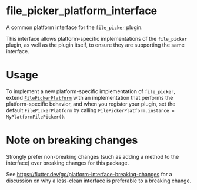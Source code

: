 # file_picker_platform_interface

A common platform interface for the [`file_picker`][1] plugin.

This interface allows platform-specific implementations of the `file_picker`
plugin, as well as the plugin itself, to ensure they are supporting the
same interface.

# Usage

To implement a new platform-specific implementation of `file_picker`, extend
[`FilePickerPlatform`][2] with an implementation that performs the
platform-specific behavior, and when you register your plugin, set the default
`FilePickerPlatform` by calling
`FilePickerPlatform.instance = MyPlatformFilePicker()`.

# Note on breaking changes

Strongly prefer non-breaking changes (such as adding a method to the interface)
over breaking changes for this package.

See https://flutter.dev/go/platform-interface-breaking-changes for a discussion
on why a less-clean interface is preferable to a breaking change.

[1]: ../file_picker
[2]: lib/file_picker_platform_interface.dart

